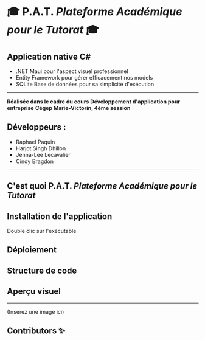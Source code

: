 # 🎓 P.A.T. *Plateforme Académique pour le Tutorat* 🎓

## Application native C#
- .NET Maui pour l'aspect visuel professionnel
- Entity Framework pour gérer efficacement nos models
- SQLite Base de données pour sa simplicité d'exécution
---

**Réalisée dans le cadre du cours Développement d'application pour entreprise**
**Cégep Marie-Victorin, 4ème session**

## Développeurs : 
- Raphael Paquin
- Harjot Singh Dhillon
- Jenna-Lee Lecavalier
- Cindy Bragdon
---

## C'est quoi P.A.T. *Plateforme Académique pour le Tutorat*

## Installation de l'application
Double clic sur l'exécutable

## Déploiement

## Structure de code

## Aperçu visuel 
---
(Insérez une image ici)

## Contributors ✨
 
<!-- ALL-CONTRIBUTORS-LIST:START - Ne supprimez pas ou ne modifiez pas cette section -->
<!-- prettier-ignore-start -->
<!-- markdownlint-disable -->
<!-- markdownlint-restore -->
<!-- prettier-ignore-end -->
 
<!-- ALL-CONTRIBUTORS-LIST:END -->
